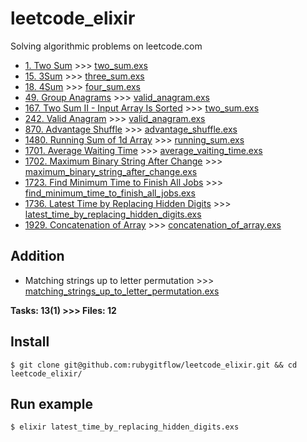 # leetcode_elixir
Solving algorithmic problems on leetcode.com

- [1. Two Sum](https://leetcode.com/problems/two-sum/) >>> [two_sum.exs](https://github.com/rubygitflow/leetcode_elixir/blob/master/two_sum.exs)
- [15. 3Sum](https://leetcode.com/problems/3sum/) >>> [three_sum.exs](https://github.com/rubygitflow/leetcode_elixir/blob/master/three_sum.exs)
- [18. 4Sum](https://leetcode.com/problems/4sum/) >>> [four_sum.exs](https://github.com/rubygitflow/leetcode_elixir/blob/master/four_sum.exs)
- [49. Group Anagrams](https://leetcode.com/problems/group-anagrams/) >>> [valid_anagram.exs](https://github.com/rubygitflow/leetcode_elixir/blob/master/valid_anagram.exs)
- [167. Two Sum II - Input Array Is Sorted](https://leetcode.com/problems/two-sum-ii-input-array-is-sorted/) >>> [two_sum.exs](https://github.com/rubygitflow/leetcode_elixir/blob/master/two_sum.exs)
- [242. Valid Anagram](https://leetcode.com/problems/valid-anagram/) >>> [valid_anagram.exs](https://github.com/rubygitflow/leetcode_elixir/blob/master/valid_anagram.exs)
- [870. Advantage Shuffle](https://leetcode.com/problems/advantage-shuffle/) >>> [advantage_shuffle.exs](https://github.com/rubygitflow/leetcode_elixir/blob/master/advantage_shuffle.exs)
- [1480. Running Sum of 1d Array](https://leetcode.com/problems/running-sum-of-1d-array/) >>> [running_sum.exs](https://github.com/rubygitflow/leetcode_elixir/blob/master/running_sum.exs)
- [1701. Average Waiting Time](https://leetcode.com/problems/average-waiting-time/) >>> [average_vaiting_time.exs](https://github.com/rubygitflow/leetcode_elixir/blob/master/average_vaiting_time.exs)
- [1702. Maximum Binary String After Change](https://leetcode.com/problems/maximum-binary-string-after-change/) >>> [maximum_binary_string_after_change.exs](https://github.com/rubygitflow/leetcode_elixir/blob/master/maximum_binary_string_after_change.exs)
- [1723. Find Minimum Time to Finish All Jobs](https://leetcode.com/problems/find-minimum-time-to-finish-all-jobs/) >>> [find_minimum_time_to_finish_all_jobs.exs](https://github.com/rubygitflow/leetcode_elixir/blob/master/find_minimum_time_to_finish_all_jobs.exs)
- [1736. Latest Time by Replacing Hidden Digits](https://leetcode.com/problems/latest-time-by-replacing-hidden-digits/) >>> [latest_time_by_replacing_hidden_digits.exs](https://github.com/rubygitflow/leetcode_elixir/blob/master/latest_time_by_replacing_hidden_digits.exs)
- [1929. Concatenation of Array](https://leetcode.com/problems/concatenation-of-array/) >>> [concatenation_of_array.exs](https://github.com/rubygitflow/leetcode_elixir/blob/master/concatenation_of_array.exs)

## Addition
- Matching strings up to letter permutation >>> [matching_strings_up_to_letter_permutation.exs](https://github.com/rubygitflow/leetcode_elixir/blob/master/matching_strings_up_to_letter_permutation.exs)

**Tasks: 13(1)  >>> Files: 12**

## Install
```shell
$ git clone git@github.com:rubygitflow/leetcode_elixir.git && cd leetcode_elixir/
```

## Run example
```shell
$ elixir latest_time_by_replacing_hidden_digits.exs
```
